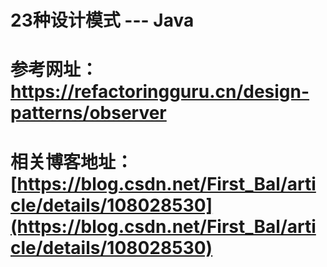 # 23种设计模式 --- Java

# 参考网址：https://refactoringguru.cn/design-patterns/observer

# 相关博客地址：[https://blog.csdn.net/First_Bal/article/details/108028530](https://blog.csdn.net/First_Bal/article/details/108028530)